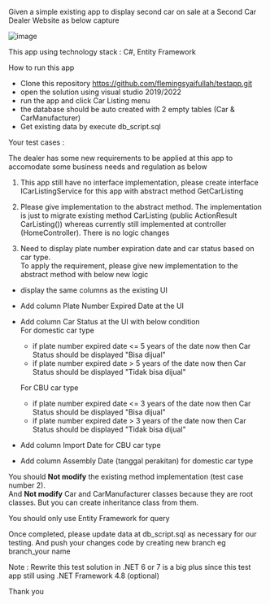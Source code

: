 Given a simple existing app to display second car on sale at a Second Car Dealer Website as below capture

![image](https://user-images.githubusercontent.com/44523673/216550250-27a4e44c-70be-4cfc-ae72-b34f823aa295.png)

This app using technology stack : C#, Entity Framework

How to run this app
- Clone this repository https://github.com/flemingsyaifullah/testapp.git
- open the solution using visual studio 2019/2022
- run the app and click Car Listing menu
- the database should be auto created with 2 empty tables (Car & CarManufacturer)
- Get existing data by execute db_script.sql

Your test cases :

The dealer has some new requirements to be applied at this app to accomodate some business needs and regulation as below

1. This app still have no interface implementation, please create interface ICarListingService for this app with abstract method GetCarListing

2. Please give implementation to the abstract method. 
The implementation is just to migrate existing method CarListing (public ActionResult CarListing()) 
whereas currently still implemented at controller (HomeController). There is no logic changes

3. Need to display plate number expiration date and car status based on car type.</br>
To apply the requirement, please give new implementation to the abstract method with below new logic
- display the same columns as the existing UI
- Add column Plate Number Expired Date at the UI
- Add column Car Status at the UI with below condition</br>
  For domestic car type
  - if plate number expired date <= 5 years of the date now then Car Status should be displayed "Bisa dijual"
  - if plate number expired date > 5 years of the date now then Car Status should be displayed "Tidak bisa dijual" </br>
  
  For CBU car type
  - if plate number expired date <= 3 years of the date now then Car Status should be displayed "Bisa dijual"
  - if plate number expired date > 3 years of the date now then Car Status should be displayed "Tidak bisa dijual"
- Add column Import Date for CBU car type
- Add column Assembly Date (tanggal perakitan) for domestic car type
  
You should <b>Not modify</b> the existing method implementation (test case number 2).</br> 
And <b>Not modify</b> Car and CarManufacturer classes because they are root classes. But you can create inheritance class from them.</br>

You should only use Entity Framework for query

Once completed, please update data at db_script.sql as necessary for our testing.
And push your changes code by creating new branch eg branch_your name

Note : Rewrite this test solution in .NET 6 or 7 is a big plus since this test app still using .NET Framework 4.8 (optional) 

Thank you
